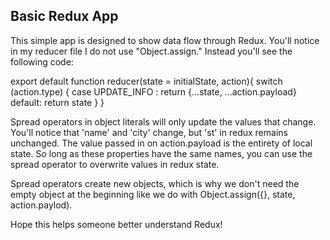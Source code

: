 ## Basic Redux App

This simple app is designed to show data flow through Redux. You'll notice in my reducer file I do not use "Object.assign." Instead you'll see the following code: 

export default function reducer(state = initialState, action){
    switch (action.type) {
        case UPDATE_INFO :
        return {...state, ...action.payload}
    default: 
        return state
    }
}

Spread operators in object literals will only update the values that change. You'll notice that 'name' and 'city' change, but 'st' in redux remains unchanged. The value passed in on action.payload is the entirety of local state. So long as these properties have the same names, you can use the spread operator to overwrite values in redux state. 

Spread operators create new objects, which is why we don't need the empty object at the beginning like we do with Object.assign({}, state, action.paylod). 

Hope this helps someone better understand Redux!